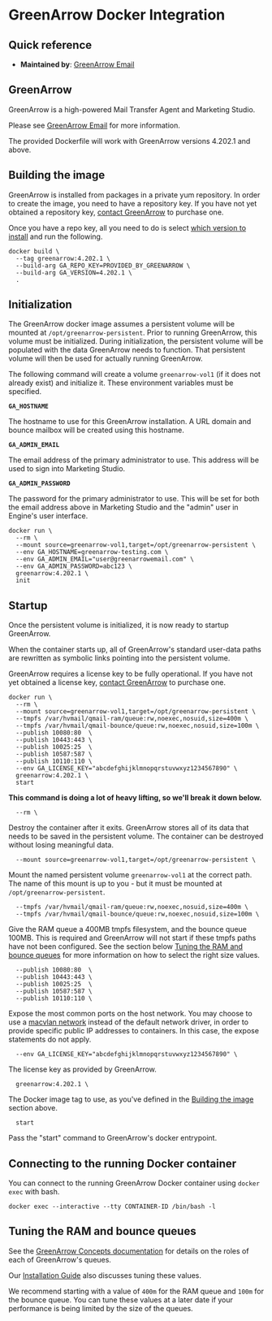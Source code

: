 # GreenArrow Docker Integration


## Quick reference

* **Maintained by**: [GreenArrow Email](https://www.greenarrowemail.com)


## GreenArrow

GreenArrow is a high-powered Mail Transfer Agent and Marketing Studio.

Please see [GreenArrow Email](https://www.greenarrowemail.com) for more information.

The provided Dockerfile will work with GreenArrow versions 4.202.1 and above.


<a id="build-image"/>

## Building the image

GreenArrow is installed from packages in a private yum repository. In order to
create the image, you need to have a repository key. If you have not yet
obtained a repository key, [contact GreenArrow](https://www.greenarrowemail.com/contact-us)
to purchase one.

Once you have a repo key, all you need to do is select
[which version to install](https://www.greenarrowemail.com/docs/greenarrow-engine/Change-Log/)
and run the following.

```
docker build \
  --tag greenarrow:4.202.1 \
  --build-arg GA_REPO_KEY=PROVIDED_BY_GREENARROW \
  --build-arg GA_VERSION=4.202.1 \
  .
```


## Initialization

The GreenArrow docker image assumes a persistent volume will be mounted at
`/opt/greenarrow-persistent`. Prior to running GreenArrow, this volume
must be initialized. During initialization, the persistent volume will
be populated with the data GreenArrow needs to function. That persistent
volume will then be used for actually running GreenArrow.

The following command will create a volume `greenarrow-vol1` (if it does not
already exist) and initialize it. These environment variables must be specified.

**`GA_HOSTNAME`**

The hostname to use for this GreenArrow installation. A URL domain and bounce mailbox will be created using this hostname.

**`GA_ADMIN_EMAIL`**

The email address of the primary administrator to use. This address will be used to sign into Marketing Studio.

**`GA_ADMIN_PASSWORD`**

The password for the primary administrator to use. This will be set for both the email address above in Marketing Studio and the "admin" user in Engine's user interface.

```
docker run \
  --rm \
  --mount source=greenarrow-vol1,target=/opt/greenarrow-persistent \
  --env GA_HOSTNAME=greenarrow-testing.com \
  --env GA_ADMIN_EMAIL="user@greenarrowemail.com" \
  --env GA_ADMIN_PASSWORD=abc123 \
  greenarrow:4.202.1 \
  init
```


## Startup

Once the persistent volume is initialized, it is now ready to startup
GreenArrow.

When the container starts up, all of GreenArrow's standard
user-data paths are rewritten as symbolic links pointing into the persistent
volume.

GreenArrow requires a license key to be fully operational.
If you have not yet
obtained a license key, [contact GreenArrow](https://www.greenarrowemail.com/contact-us)
to purchase one.

```
docker run \
  --rm \
  --mount source=greenarrow-vol1,target=/opt/greenarrow-persistent \
  --tmpfs /var/hvmail/qmail-ram/queue:rw,noexec,nosuid,size=400m \
  --tmpfs /var/hvmail/qmail-bounce/queue:rw,noexec,nosuid,size=100m \
  --publish 10080:80  \
  --publish 10443:443 \
  --publish 10025:25  \
  --publish 10587:587 \
  --publish 10110:110 \
  --env GA_LICENSE_KEY="abcdefghijklmnopqrstuvwxyz1234567890" \
  greenarrow:4.202.1 \
  start
```

**This command is doing a lot of heavy lifting, so we'll break it down below.**

```
  --rm \
```

Destroy the container after it exits. GreenArrow stores all of its data that
needs to be saved in the persistent volume. The container can be destroyed
without losing meaningful data.

```
  --mount source=greenarrow-vol1,target=/opt/greenarrow-persistent \
```

Mount the named persistent volume `greenarrow-vol1` at the correct path. The
name of this mount is up to you - but it must be mounted at `/opt/greenarrow-persistent`.

```
  --tmpfs /var/hvmail/qmail-ram/queue:rw,noexec,nosuid,size=400m \
  --tmpfs /var/hvmail/qmail-bounce/queue:rw,noexec,nosuid,size=100m \
```

Give the RAM queue a 400MB tmpfs filesystem, and the bounce queue 100MB. This is
required and GreenArrow will not start if these tmpfs paths have not been configured.
See the section below [Tuning the RAM and bounce queues](#tuning-queues) for more information on
how to select the right size values.

```
  --publish 10080:80  \
  --publish 10443:443 \
  --publish 10025:25  \
  --publish 10587:587 \
  --publish 10110:110 \
```

Expose the most common ports on the host network. You may choose to use
a [macvlan network](https://docs.docker.com/network/macvlan/) instead of the
default network driver, in order to provide specific public IP addresses to containers.
In this case, the expose statements do not apply.

```
  --env GA_LICENSE_KEY="abcdefghijklmnopqrstuvwxyz1234567890" \
```

The license key as provided by GreenArrow.

```
  greenarrow:4.202.1 \
```

The Docker image tag to use, as you've defined in the [Building the image](#build-image) section above.

```
  start
```

Pass the "start" command to GreenArrow's docker entrypoint.


## Connecting to the running Docker container

You can connect to the running GreenArrow Docker container using `docker exec` with bash.

```
docker exec --interactive --tty CONTAINER-ID /bin/bash -l
```


<a id="tuning-queues"/>

## Tuning the RAM and bounce queues

See the [GreenArrow Concepts documentation](https://www.greenarrowemail.com/docs/greenarrow-engine/Getting-Started/GreenArrow-Concepts/#queues)
for details on the roles of each of GreenArrow's queues.

Our [Installation Guide](https://www.greenarrowemail.com/docs/greenarrow-engine/Getting-Started/Installation-Guide#tune-greenarrow-engine)
also discusses tuning these values.

We recommend starting with a value of `400m` for the RAM queue and `100m` for
the bounce queue. You can tune these values at a later date if your performance
is being limited by the size of the queues.
